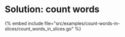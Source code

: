 # Solution: count words

{% embed include file="src/examples/count-words-in-slices/count_words_in_slices.go" %}


